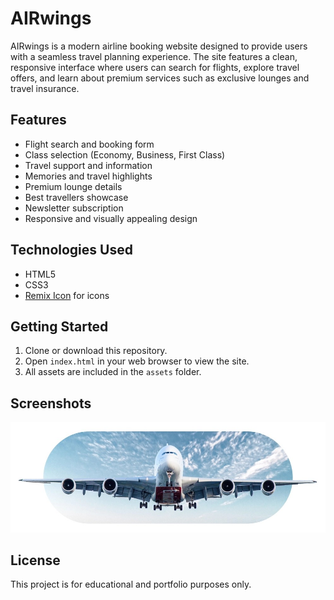 # AIRwings

AIRwings is a modern airline booking website designed to provide users with a seamless travel planning experience. The site features a clean, responsive interface where users can search for flights, explore travel offers, and learn about premium services such as exclusive lounges and travel insurance.

## Features
- Flight search and booking form
- Class selection (Economy, Business, First Class)
- Travel support and information
- Memories and travel highlights
- Premium lounge details
- Best travellers showcase
- Newsletter subscription
- Responsive and visually appealing design

## Technologies Used
- HTML5
- CSS3
- [Remix Icon](https://remixicon.com/) for icons

## Getting Started
1. Clone or download this repository.
2. Open `index.html` in your web browser to view the site.
3. All assets are included in the `assets` folder.

## Screenshots
![AIRwings Screenshot](assets/header.jpg)

## License
This project is for educational and portfolio purposes only.
